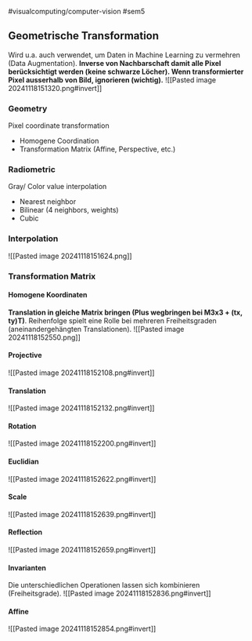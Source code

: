 #visualcomputing/computer-vision #sem5
## Geometrische Transformation
Wird u.a. auch verwendet, um Daten in Machine Learning zu vermehren (Data Augmentation).
**Inverse von Nachbarschaft damit alle Pixel berücksichtigt werden (keine schwarze Löcher). Wenn transformierter Pixel ausserhalb von Bild, ignorieren (wichtig).**
![[Pasted image 20241118151320.png#invert]]
### Geometry
Pixel coordinate transformation
- Homogene Coordination
- Transformation Matrix (Affine, Perspective, etc.)  
### Radiometric
Gray/ Color value interpolation
- Nearest neighbor
- Bilinear (4 neighbors, weights)
- Cubic
### Interpolation
![[Pasted image 20241118151624.png]]
### Transformation Matrix
#### Homogene Koordinaten
**Translation in gleiche Matrix bringen (Plus wegbringen bei M3x3 + (tx, ty)T)**. Reihenfolge spielt eine Rolle bei mehreren Freiheitsgraden (aneinandergehängten Translationen).
![[Pasted image 20241118152550.png]]
#### Projective
![[Pasted image 20241118152108.png#invert]]
#### Translation
![[Pasted image 20241118152132.png#invert]]
#### Rotation
![[Pasted image 20241118152200.png#invert]]
#### Euclidian
![[Pasted image 20241118152622.png#invert]]
#### Scale
![[Pasted image 20241118152639.png#invert]]
#### Reflection
![[Pasted image 20241118152659.png#invert]]
#### Invarianten
Die unterschiedlichen Operationen lassen sich kombinieren (Freiheitsgrade).
![[Pasted image 20241118152836.png#invert]]
#### Affine
![[Pasted image 20241118152854.png#invert]]